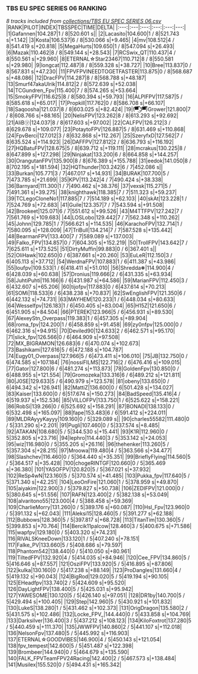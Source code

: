 ### TBS EU SPEC SERIES 06 RANKING
*8 tracks included from [collections/TBS EU SPEC SERIES 06.csv](/collections/TBS%20EU%20SPEC%20SERIES%2006.csv)*
|RANK|PILOT|INDEX|TBSSPEC|TIME|DELTA|
|:---:|:---|:---:|:---:|:---:|---:|
|1|Gafannen|104.287|1 / 8|520.601 s||
|2|Lacasito|104.600|1 / 8|521.743 s|+1.142|
|3|Kosta|106.537|6 / 8|530.066 s|+9.465|
|4|mv|108.512|4 / 8|541.419 s|+20.818|
|5|MegaHurts|109.650|1 / 8|547.094 s|+26.493|
|6|Mazak|110.462|8 / 8|549.144 s|+28.543|
|7|RCSwix_QT|110.437|4 / 8|550.561 s|+29.960|
|8|ETERNAL☆Star23467|110.712|8 / 8|550.581 s|+29.980|
|9|longcat|112.487|8 / 8|559.328 s|+38.727|
|10|Bree|113.837|0 / 8|567.831 s|+47.230|
|11|FPVFPVINEEDTOGETFASTER|113.875|0 / 8|568.687 s|+48.086|
|12|DracFPV|114.287|8 / 8|568.788 s|+48.187|
|13|Smurf47akaUlrik|114.812|2 / 8|572.639 s|+52.038|
|14|TCGundren_Fpv|115.400|7 / 8|574.265 s|+53.664|
|15|SmokyFPV|116.625|8 / 8|580.394 s|+59.793|
|16|ALPIFPV|117.587|5 / 8|585.618 s|+65.017|
|17|Propkill|117.762|0 / 8|586.708 s|+66.107|
|18|Saqoosha|121.037|8 / 8|603.025 s|+82.424|
|19|(͡▀̿̿ ͜ʖ͡▀̿̿)Grower|121.800|7 / 8|608.766 s|+88.165|
|20|NelisFPV|123.262|8 / 8|613.293 s|+92.692|
|21|AliB㋡|124.037|8 / 8|617.603 s|+97.002|
|22|CALFPV|126.212|3 / 8|629.678 s|+109.077|
|23|PotaytoFPV|126.887|5 / 8|631.469 s|+110.868|
|24|FpvBerci|127.012|3 / 8|632.868 s|+112.267|
|25|SzeryfxD|127.562|7 / 8|635.524 s|+114.923|
|26|DAFFPV|127.812|2 / 8|636.793 s|+116.192|
|27|HQBatuFPV|128.675|5 / 8|639.712 s|+119.111|
|28|mcrakus|130.225|8 / 8|647.899 s|+127.298|
|29|Ninjakat|133.200|6 / 8|664.858 s|+144.257|
|30|OrangutanFPV|135.900|8 / 8|676.389 s|+155.788|
|31|eedok|141.050|8 / 8|702.195 s|+181.594|
|32|HQThunder|103.242|6 / 7|452.086 s||
|33|Burkan|105.771|3 / 7|467.017 s|+14.931|
|34|BURAK|107.700|5 / 7|473.785 s|+21.699|
|35|KPV|113.242|4 / 7|490.424 s|+38.338|
|36|Barnyard|111.300|1 / 7|490.462 s|+38.376|
|37|vexsk|115.271|5 / 7|491.361 s|+39.275|
|38|knighthawk|118.385|7 / 7|511.323 s|+59.237|
|39|TCLegoCloneNo1|117.885|7 / 7|514.189 s|+62.103|
|40|skAt|123.228|1 / 7|524.769 s|+72.683|
|41|Guile|123.357|7 / 7|543.594 s|+91.508|
|42|Brookeet|125.071|6 / 7|551.612 s|+99.526|
|43|M4TTFPV|127.242|7 / 7|561.769 s|+109.683|
|44|LOSLobo|129.442|7 / 7|562.348 s|+110.262|
|45|Johnn|129.785|1 / 7|566.621 s|+114.535|
|46|KarachoFPV|132.714|1 / 7|580.095 s|+128.009|
|47|TriBull|134.214|7 / 7|587.528 s|+135.442|
|48|BearmanFPV|133.400|7 / 7|589.089 s|+137.003|
|49|Falko_FPV|134.857|0 / 7|604.305 s|+152.219|
|50|TrollFPV|143.642|7 / 7|625.611 s|+173.525|
|51|DirtyMuffin|99.883|0 / 6|367.401 s||
|52|OliHawk|102.650|0 / 6|387.661 s|+20.260|
|53|EuLeR|112.150|3 / 6|405.113 s|+37.712|
|54|WerdnaFPV|107.883|1 / 6|411.387 s|+43.986|
|55|loufpv|109.533|1 / 6|418.411 s|+51.010|
|56|Shredda❅|114.900|4 / 6|428.039 s|+60.638|
|57|Dronius|119.666|2 / 6|431.335 s|+63.934|
|58|JuhtiPuhti|116.166|6 / 6|431.987 s|+64.586|
|59|MarianFPV|112.450|3 / 6|432.607 s|+65.206|
|60|tijofpv|117.883|0 / 6|437.614 s|+70.213|
|61|SOMi|118.533|6 / 6|438.238 s|+70.837|
|62|SwEnglishFPV|121.350|6 / 6|442.132 s|+74.731|
|63|MAYHEM|120.233|1 / 6|448.034 s|+80.633|
|64|Wesselfpv|126.183|1 / 6|450.405 s|+83.004|
|65|H15Z|121.650|6 / 6|451.905 s|+84.504|
|66|PTEREK|123.966|5 / 6|456.931 s|+89.530|
|67|AlexeyStn_Overpass|119.383|1 / 6|457.305 s|+89.904|
|68|roma_fpv|124.200|1 / 6|458.859 s|+91.458|
|69|zy0nfpv|125.000|0 / 6|462.316 s|+94.915|
|70|Deviled90|124.633|2 / 6|462.571 s|+95.170|
|71|slick_fpv|126.566|0 / 6|464.909 s|+97.508|
|72|MX_BIGRAMON|126.683|6 / 6|470.074 s|+102.673|
|73|Bashikami|127.616|5 / 6|472.188 s|+104.787|
|74|Eugy01_Overpass|127.966|5 / 6|473.411 s|+106.010|
|75|JB|132.750|0 / 6|474.585 s|+107.184|
|76|nossiFILMS|122.716|2 / 6|476.416 s|+109.015|
|77|Gator|127.800|6 / 6|481.274 s|+113.873|
|78|GoldenFpv|130.850|0 / 6|488.955 s|+121.554|
|79|Gromozeka|133.316|6 / 6|489.212 s|+121.811|
|80|J0SE|129.633|5 / 6|490.979 s|+123.578|
|81|obeny|133.650|0 / 6|494.342 s|+126.941|
|82|MattiZ|136.600|0 / 6|501.428 s|+134.027|
|83|Kaiser|133.600|0 / 6|517.674 s|+150.273|
|84|BadSpeed|135.416|4 / 6|519.937 s|+152.536|
|85|VILLOFPV|133.750|1 / 6|525.622 s|+158.221|
|86|RobSi|139.266|0 / 6|525.692 s|+158.291|
|87|BONADI|138.133|0 / 6|532.498 s|+165.097|
|88|fape|153.483|6 / 6|591.412 s|+224.011|
|89|MLDRAyyyKayyy|109.160|0 / 5|329.089 s||
|90|charles55582|111.480|0 / 5|331.290 s|+2.201|
|91|Pugli|107.460|0 / 5|337.574 s|+8.485|
|92|ATAKAN|108.680|5 / 5|344.530 s|+15.441|
|93|K1R|112.960|0 / 5|352.805 s|+23.716|
|94|lephro|114.440|3 / 5|353.142 s|+24.053|
|95|wiz|116.980|0 / 5|355.205 s|+26.116|
|96|thehenker|113.260|5 / 5|357.304 s|+28.215|
|97|Mroowa|119.480|4 / 5|363.566 s|+34.477|
|98|Slashchev|116.460|0 / 5|364.440 s|+35.351|
|99|BrieflyFlying|114.560|5 / 5|364.517 s|+35.428|
|100|chogeRINTGF|120.660|0 / 5|365.469 s|+36.380|
|101|YASOFPV|120.820|5 / 5|367.021 s|+37.932|
|102|ReSp4wN|123.160|5 / 5|370.574 s|+41.485|
|103|Pukka_fpv|117.640|5 / 5|371.340 s|+42.251|
|104|LeoOnFire|121.060|1 / 5|378.959 s|+49.870|
|105|aiyakim|122.900|3 / 5|379.827 s|+50.738|
|106|ZEDIFPV|121.000|0 / 5|380.645 s|+51.556|
|107|RAFN|123.400|2 / 5|382.138 s|+53.049|
|108|alvaritono55|123.000|4 / 5|388.458 s|+59.369|
|109|CharlieMorry|131.260|0 / 5|389.176 s|+60.087|
|110|Hsl_Fpv|123.960|0 / 5|391.132 s|+62.043|
|111|Aleksi15|128.460|5 / 5|391.277 s|+62.188|
|112|Bubbows|128.360|5 / 5|397.817 s|+68.728|
|113|TitanTim|130.360|5 / 5|399.853 s|+70.764|
|114|Bercik11palcow|128.460|3 / 5|400.675 s|+71.586|
|115|wapfpv|129.180|0 / 5|403.320 s|+74.231|
|116|RIVALSKneeDown|133.120|1 / 5|407.240 s|+78.151|
|117|Falke_PV|133.660|5 / 5|408.686 s|+79.597|
|118|Phantom542|138.440|0 / 5|410.050 s|+80.961|
|119|TiltedFPV|132.920|4 / 5|414.035 s|+84.946|
|120|Cee_FPV|134.860|5 / 5|416.646 s|+87.557|
|121|OsziFPV|133.920|5 / 5|416.895 s|+87.806|
|122|kulka|130.160|0 / 5|417.238 s|+88.149|
|123|ProDangles|131.660|4 / 5|419.132 s|+90.043|
|124|BigRod|129.020|5 / 5|419.194 s|+90.105|
|125|EHeadfpv|133.740|2 / 5|424.609 s|+95.520|
|126|DayLightFPV|138.400|5 / 5|425.031 s|+95.942|
|127|YAWESOME|130.120|5 / 5|426.140 s|+97.051|
|128|DR1by|140.700|5 / 5|429.494 s|+100.405|
|129|Step|142.960|5 / 5|430.921 s|+101.832|
|130|LukeS|138.280|1 / 5|431.462 s|+102.373|
|131|OrigDragon|135.580|2 / 5|431.575 s|+102.486|
|132|Locke_FPV_|144.440|0 / 5|433.858 s|+104.769|
|133|Darksilver|136.400|3 / 5|437.212 s|+108.123|
|134|KiloFoxtrot|137.280|5 / 5|440.459 s|+111.370|
|135|JWWFPV|140.860|2 / 5|441.107 s|+112.018|
|136|NelsonFpv|137.480|5 / 5|445.992 s|+116.903|
|137|ETERNAL☆GOODVIBES|146.900|4 / 5|450.143 s|+121.054|
|138|fpv_tempest|142.600|5 / 5|451.487 s|+122.398|
|139|Brombeer|144.940|0 / 5|464.679 s|+135.590|
|140|FALK_FPVTeamFPV24Racing|142.400|2 / 5|467.573 s|+138.484|
|141|Musilex|155.520|0 / 5|494.431 s|+165.342|
